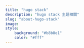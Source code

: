 ```yaml
---
title: "hugo stack"
description: "hugo stack 主題相關"
slug: "about-hugo-stack"
image: 
style:
    background: "#b8b8e1"
    color: "#fff"
---
```

